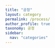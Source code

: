 ```yaml
---
title: "공정"
layout: category
permalink: /process/
author_profile: true
taxonomy: 공정
sidebar:
  nav: "categories"
---
```










